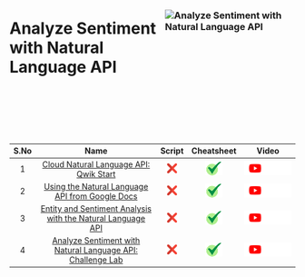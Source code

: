 [cross]: /assets/cross.jpg
[tick]: /assets/tick.jpg

### <img src="https://cdn.qwiklabs.com/JOmYLpYKK1IZvJx%2FtSZh%2B5fTLcpu37J8lMm8v0qQm6Q%3D" alt="Analyze Sentiment with Natural Language API" title="Analyze Sentiment with Natural Language API" align="right" height="160" width="230"/>

# Analyze Sentiment with Natural Language API

<br>
<br>
<br>
<br>
<br>


| S.No | Name | Script | Cheatsheet | Video |
| :--: | :--: | :----: | :--------: | :---: |
| 1 | [Cloud Natural Language API: Qwik Start](https://www.cloudskillsboost.google/course_templates/667/labs/461608) | [![cross][cross]]() | [![tick][tick]](../../Labs/Cheatsheets/GSP097/CHEATSHEET.md) | <a href=""> <picture> <source media="(prefers-color-scheme: dark)" srcset="../../assets/yt-dark.png"> <source media="(prefers-color-scheme: light)" srcset="../../assets/yt-light.png"> <img alt="YouTube logo" src="../../assets/yt-dark.png"></picture> </a> |
| 2 | [Using the Natural Language API from Google Docs](https://www.cloudskillsboost.google/course_templates/667/labs/461609) | [![cross][cross]]() | [![tick][tick]](../../Labs/Cheatsheets/GSP126/CHEATSHEET.md) | <a href=""> <picture> <source media="(prefers-color-scheme: dark)" srcset="../../assets/yt-dark.png"> <source media="(prefers-color-scheme: light)" srcset="../../assets/yt-light.png"> <img alt="YouTube logo" src="../../assets/yt-dark.png"></picture> </a> |
| 3 | [Entity and Sentiment Analysis with the Natural Language API](https://www.cloudskillsboost.google/course_templates/667/labs/461610) | [![cross][cross]]() | [![tick][tick]](../../Labs/Cheatsheets/GSP038/CHEATSHEET.md) | <a href=""> <picture> <source media="(prefers-color-scheme: dark)" srcset="../../assets/yt-dark.png"> <source media="(prefers-color-scheme: light)" srcset="../../assets/yt-light.png"> <img alt="YouTube logo" src="../../assets/yt-dark.png"></picture> </a> |
| 4 | [Analyze Sentiment with Natural Language API: Challenge Lab](https://www.cloudskillsboost.google/course_templates/667/labs/461611) | [![cross][cross]]() | [![tick][tick]](../../Labs/Cheatsheets/ARC130/CHEATSHEET.md) | <a href=""> <picture> <source media="(prefers-color-scheme: dark)" srcset="../../assets/yt-dark.png"> <source media="(prefers-color-scheme: light)" srcset="../../assets/yt-light.png"> <img alt="YouTube logo" src="../../assets/yt-dark.png"></picture> </a> |